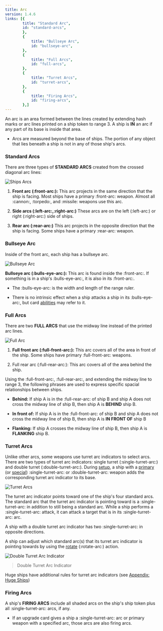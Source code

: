 ```yaml
---
title: Arc
version: 1.4.6
links: [{
		title: "Standard Arc",
		id: "standard-arcs",
		},
		{
			title: "Bullseye Arc",
			id: "bullseye-arc",
		},
		{
			title: "Full Arcs",
			id: "full-arcs",
		},
		{
			title: "Turret Arcs",
			id: "turret-arcs",
		},
		{
			title: "Firing Arcs",
			id: "firing-arcs",
		},]
---
```


An arc is an area formed between the lines created by extending hash marks or arc lines printed on a ship token to range 3. A ship is **IN** an arc if any part of its base is inside that area.

- Arcs are measured beyond the base of ships. The portion of any object that lies beneath a ship is not in any of those ship's arcs.

### Standard Arcs

There are three types of **STANDARD ARCS** created from the crossed diagonal arc lines:

![Ships Arcs](standard_ship_arcs.webp)

1. **Front arc (:front-arc:):** This arc projects in the same direction that the ship is facing. Most ships have a primary :front-arc: weapon. Almost all :cannon:, :torpedo:, and :missile: weapons use this arc.

1. **Side arcs (:left-arc:,:right-arc:)** These arcs are on the left (:left-arc:) or right (:right-arc:) side of ships.

1. **Rear arc (:rear-arc:)** This arc projects in the opposite direction that the ship is facing. Some ships have a primary :rear-arc: weapon.

### Bullseye Arc

Inside of the front arc, each ship has a bullseye arc.

![Bullseye Arc](ship_bullseye_arc.webp)

**Bullseye arc (:bulls-eye-arc:):** This arc is found inside the :front-arc:. If something is in a ship's :bulls-eye-arc:, it is also in its :front-arc:.

- The :bulls-eye-arc: is the width and length of the range ruler.

- There is no intrinsic effect when a ship attacks a ship in its :bulls-eye-arc:, but card [abilities](/rules/Abilities) may refer to it.

### Full Arcs

There are two **FULL ARCS** that use the midway line instead of the printed arc lines.

![Full Arc](ship_full_arcs.webp)

1. **Full front arc (:full-front-arc:):** This arc covers all of the area in front of the ship. Some ships have primary :full-front-arc: weapons.

1. Full rear arc (:full-rear-arc:): This arc covers all of the area behind the ship.

Using the :full-front-arc:, :full-rear-arc:, and extending the midway line to range 3, the following phrases are used to express specific spacial relationships between ships.

- **Behind:** If ship A is in the :full-rear-arc: of ship B and ship A does not cross the midway line of ship B, then ship A is **BEHIND** ship B.

- **In front of:** If ship A is in the :full-front-arc: of ship B and ship A does not cross the midway line of ship B, then ship A is **IN FRONT OF** ship B

- **Flanking:** If ship A crosses the midway line of ship B, then ship A is **FLANKING** ship B.

### Turret Arcs

Unlike other arcs, some weapons use turret arc indicators to select arcs. There are two types of turret arc indicators: single turret (:single-turret-arc:) and double turret (:double-turret-arc:). During [setup](/rules/Setup), a ship with a [primary](/rules/Primary_Weapon) (or [special](/rules/Special_Weapon)) :single-turret-arc: or :double-turret-arc: weapon adds the corresponding turret arc indicator to its base.

![Turret Arcs](ship_turret_arcs.webp)

The turret arc indicator points toward one of the ship's four standard arcs. The standard arc that the turret arc indicator is pointing toward is a :single-turret-arc: in addition to still being a standard arc. While a ship performs a :single-turret-arc: attack, it can attack a target that is in its :single-turret-arc: arc.

A ship with a double turret arc indicator has two :single-turret-arc: in opposite directions.

A ship can adjust which standard arc(s) that its turret arc indicator is pointing towards by using the [rotate](/rules/Rotate) (:rotate-arc:) action.

![Double Turret Arc Indicator](double_turret_indicator.webp)

> Double Turret Arc Indicator

Huge ships have additional rules for turret arc indicators (see [Appendix: Huge Ships](/rules/Huge_Ships))

### Firing Arcs

A ship's **FIRING ARCS** include all shaded arcs on the ship's ship token plus all :single-turret-arc: arcs, if any.

- If an upgrade card gives a ship a :single-turret-arc: arc or primary weapon with a specified arc, those arcs are also firing arcs.